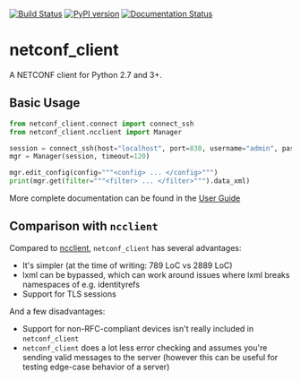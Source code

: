 [![Build Status](https://travis-ci.org/ADTRAN/netconf_client.svg?branch=master)](https://travis-ci.org/ADTRAN/netconf_client)
[![PyPI version](https://badge.fury.io/py/netconf-client.svg)](https://badge.fury.io/py/netconf-client)
[![Documentation Status](https://readthedocs.org/projects/netconf-client/badge/?version=latest)](https://netconf-client.readthedocs.io/en/latest/?badge=latest)

# netconf_client

A NETCONF client for Python 2.7 and 3+.

## Basic Usage

```python
from netconf_client.connect import connect_ssh
from netconf_client.ncclient import Manager

session = connect_ssh(host="localhost", port=830, username="admin", password="password")
mgr = Manager(session, timeout=120)

mgr.edit_config(config="""<config> ... </config>""")
print(mgr.get(filter="""<filter> ... </filter>""").data_xml)
```

More complete documentation can be found in the [User Guide]

## Comparison with `ncclient`

Compared to [ncclient](https://github.com/ncclient/ncclient),
`netconf_client` has several advantages:

 - It's simpler (at the time of writing: 789 LoC vs 2889 LoC)
 - lxml can be bypassed, which can work around issues where lxml
   breaks namespaces of e.g. identityrefs
 - Support for TLS sessions

And a few disadvantages:

 - Support for non-RFC-compliant devices isn't really included in
   `netconf_client`
 - `netconf_client` does a lot less error checking and assumes you're
   sending valid messages to the server (however this can be useful
   for testing edge-case behavior of a server)


[User Guide]: https://netconf-client.readthedocs.io/en/latest/
